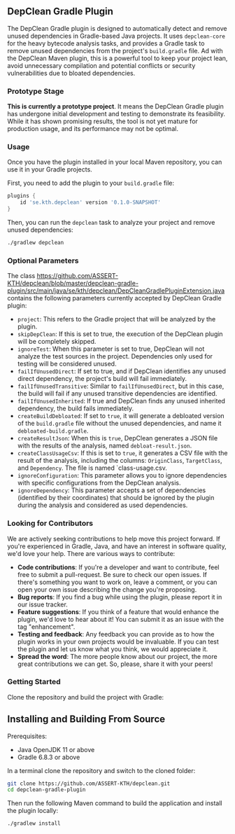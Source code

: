 ## DepClean Gradle Plugin

The DepClean Gradle plugin is designed to automatically detect and remove unused dependencies in Gradle-based Java projects.
It uses `depclean-core` for the heavy bytecode analysis tasks, and provides a Gradle task to remove unused dependencies from the project's `build.gradle` file.
Ad with the DepClean Maven plugin, this is a powerful tool to keep your project lean, avoid unnecessary compilation and potential conflicts or security vulnerabilities due to bloated dependencies.

### Prototype Stage

**This is currently a prototype project**. 
It means the DepClean Gradle plugin has undergone initial development and testing to demonstrate its feasibility.
While it has shown promising results, the tool is not yet mature for production usage, and its performance may not be optimal.

### Usage

Once you have the plugin installed in your local Maven repository, you can use it in your Gradle projects.

First, you need to add the plugin to your `build.gradle` file:

```groovy
plugins {
    id 'se.kth.depclean' version '0.1.0-SNAPSHOT'
}
```
Then, you can run the `depclean` task to analyze your project and remove unused dependencies:

```bash
./gradlew depclean
```

### Optional Parameters

The class https://github.com/ASSERT-KTH/depclean/blob/master/depclean-gradle-plugin/src/main/java/se/kth/depclean/DepCleanGradlePluginExtension.java contains the following parameters currently accepted by DepClean Gradle plugin:
 
- `project`: This refers to the Gradle project that will be analyzed by the plugin.
- `skipDepClean`: If this is set to true, the execution of the DepClean plugin will be completely skipped.
- `ignoreTest`: When this parameter is set to true, DepClean will not analyze the test sources in the project. Dependencies only used for testing will be considered unused.
- `failIfUnusedDirect`: If set to true, and if DepClean identifies any unused direct dependency, the project's build will fail immediately.
- `failIfUnusedTransitive`: Similar to `failIfUnusedDirect`, but in this case, the build will fail if any unused transitive dependencies are identified.
- `failIfUnusedInherited`: If true and DepClean finds any unused inherited dependency, the build fails immediately.
- `createBuildDebloated`: If set to `true`, it will generate a debloated version of the `build.gradle` file without the unused dependencies, and name it `debloated-build.gradle`.
- `createResultJson`: When this is `true`, DepClean generates a JSON file with the results of the analysis, named `debloat-result.json`.
- `createClassUsageCsv`: If this is set to `true`, it generates a CSV file with the result of the analysis, including the columns: `OriginClass`, `TargetClass`, and `Dependency`. The file is named `class-usage.csv.
- `ignoreConfiguration`: This parameter allows you to ignore dependencies with specific configurations from the DepClean analysis.
- `ignoreDependency`: This parameter accepts a set of dependencies (identified by their coordinates) that should be ignored by the plugin during the analysis and considered as used dependencies.

### Looking for Contributors

We are actively seeking contributions to help move this project forward. If you're experienced in Gradle, Java, and have an interest in software quality, we'd love your help. There are various ways to contribute:

- **Code contributions**: If you're a developer and want to contribute, feel free to submit a pull-request. Be sure to check our open issues. If there's something you want to work on, leave a comment, or you can open your own issue describing the change you're proposing.
- **Bug reports**: If you find a bug while using the plugin, please report it in our issue tracker.
- **Feature suggestions**: If you think of a feature that would enhance the plugin, we'd love to hear about it! You can submit it as an issue with the tag "enhancement".
- **Testing and feedback**: Any feedback you can provide as to how the plugin works in your own projects would be invaluable. If you can test the plugin and let us know what you think, we would appreciate it.
- **Spread the word**: The more people know about our project, the more great contributions we can get. So, please, share it with your peers!

### Getting Started

Clone the repository and build the project with Gradle:

## Installing and Building From Source

Prerequisites:

- Java OpenJDK 11 or above
- Gradle 6.8.3 or above

In a terminal clone the repository and switch to the cloned folder:

```bash
git clone https://github.com/ASSERT-KTH/depclean.git
cd depclean-gradle-plugin
```
Then run the following Maven command to build the application and install the plugin locally:

```bash
./gradlew install
```